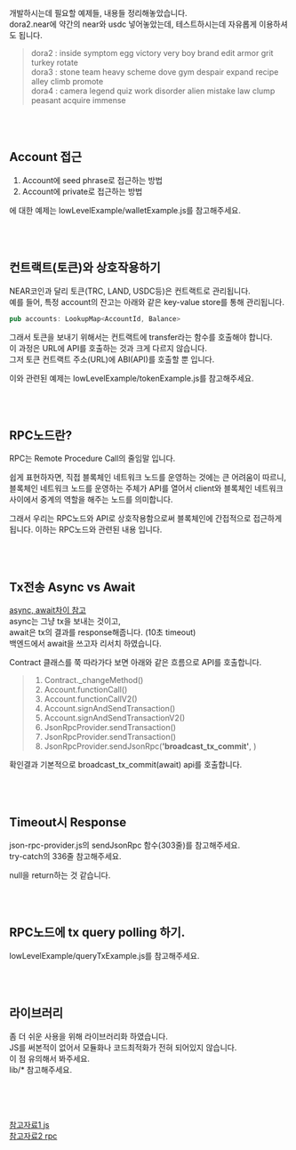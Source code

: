 개발하시는데 필요할 예제들, 내용들 정리해놓았습니다.  
dora2.near에 약간의 near와 usdc 넣어놓았는데, 테스트하시는데 자유롭게 이용하셔도 됩니다.

> dora2 : inside symptom egg victory very boy brand edit armor grit turkey rotate  
> dora3 : stone team heavy scheme dove gym despair expand recipe alley climb promote  
> dora4 : camera legend quiz work disorder alien mistake law clump peasant acquire immense

<br><br>

## Account 접근

1. Account에 seed phrase로 접근하는 방법
2. Account에 private로 접근하는 방법

에 대한 예제는 lowLevelExample/walletExample.js를 참고해주세요.

<br><br>

## 컨트랙트(토큰)와 상호작용하기

NEAR코인과 달리 토큰(TRC, LAND, USDC등)은 컨트랙트로 관리됩니다.  
예를 들어, 특정 account의 잔고는 아래와 같은 key-value store를 통해 관리됩니다.

```rust
pub accounts: LookupMap<AccountId, Balance>
```

그래서 토큰을 보내기 위해서는 컨트랙트에 transfer라는 함수를 호출해야 합니다.  
이 과정은 URL에 API를 호출하는 것과 크게 다르지 않습니다.  
그저 토큰 컨트랙트 주소(URL)에 ABI(API)를 호출할 뿐 입니다.

이와 관련된 예제는 lowLevelExample/tokenExample.js를 참고해주세요.

<br><br>

## RPC노드란?

RPC는 Remote Procedure Call의 줄임말 입니다.

쉽게 표현하자면, 직접 블록체인 네트워크 노드를 운영하는 것에는 큰 어려움이 따르니, 블록체인 네트워크 노드를 운영하는 주체가 API를 열어서 client와 블록체인 네트워크 사이에서 중계의 역할을 해주는 노드를 의미합니다.

그래서 우리는 RPC노드와 API로 상호작용함으로써 블록체인에 간접적으로 접근하게 됩니다. 이하는 RPC노드와 관련된 내용 입니다.

<br><br>

## Tx전송 Async vs Await

[async, await차이 참고]("https://docs.near.org/docs/api/rpc/transactions#send-transaction-async")  
async는 그냥 tx을 보내는 것이고,  
await은 tx의 결과를 response해줍니다. (10초 timeout)  
백엔드에서 await을 쓰고자 리서치 하였습니다.

Contract 클래스를 쭉 따라가다 보면 아래와 같은 흐름으로 API를 호출합니다.<br>

> 1.  Contract.\_changeMethod()<br>
> 2.  Account.functionCall()<br>
> 3.  Account.functionCallV2()<br>
> 4.  Account.signAndSendTransaction()<br>
> 5.  Account.signAndSendTransactionV2()<br>
> 6.  JsonRpcProvider.sendTransaction()<br>
> 7.  JsonRpcProvider.sendTransaction()<br>
> 8.  JsonRpcProvider.sendJsonRpc(**'broadcast_tx_commit'**, )<br>

확인결과 기본적으로 broadcast_tx_commit(await) api를 호출합니다.

<br><br>

## Timeout시 Response

json-rpc-provider.js의 sendJsonRpc 함수(303줄)를 참고해주세요.  
try-catch의 336줄 참고해주세요.

null을 return하는 것 같습니다.

<br><br>

## RPC노드에 tx query polling 하기.

lowLevelExample/queryTxExample.js를 참고해주세요.

<br><br>

## 라이브러리

좀 더 쉬운 사용을 위해 라이브러리화 하였습니다.  
JS를 써본적이 없어서 모듈화나 코드최적화가 전혀 되어있지 않습니다.  
이 점 유의해서 봐주세요.  
lib/\* 참고해주세요.

<br><br><br>

[참고자료1 js]("https://docs.near.org/docs/develop/front-end/near-api-js")  
[참고자료2 rpc]("https://docs.near.org/docs/api/rpc")
